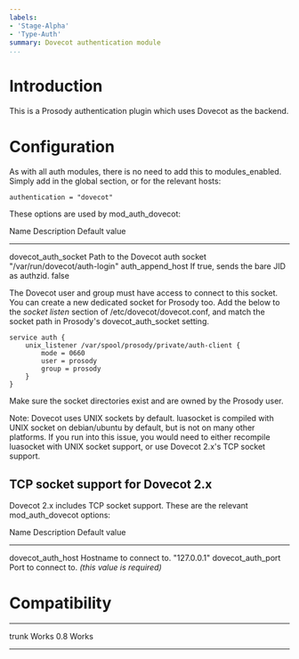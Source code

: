 ```yaml
---
labels:
- 'Stage-Alpha'
- 'Type-Auth'
summary: Dovecot authentication module
...
```


Introduction
============

This is a Prosody authentication plugin which uses Dovecot as the
backend.

Configuration
=============

As with all auth modules, there is no need to add this to
modules\_enabled. Simply add in the global section, or for the relevant
hosts:

    authentication = "dovecot"

These options are used by mod\_auth\_dovecot:

  Name                    Description                               Default value
  ----------------------- ----------------------------------------- -------------------------------
  dovecot\_auth\_socket   Path to the Dovecot auth socket           "/var/run/dovecot/auth-login"
  auth\_append\_host      If true, sends the bare JID as authzid.   false

The Dovecot user and group must have access to connect to this socket.
You can create a new dedicated socket for Prosody too. Add the below to
the *socket listen* section of /etc/dovecot/dovecot.conf, and match the
socket path in Prosody's dovecot\_auth\_socket setting.

    service auth {
        unix_listener /var/spool/prosody/private/auth-client {
            mode = 0660
            user = prosody
            group = prosody
        }
    }

Make sure the socket directories exist and are owned by the Prosody
user.

Note: Dovecot uses UNIX sockets by default. luasocket is compiled with
UNIX socket on debian/ubuntu by default, but is not on many other
platforms. If you run into this issue, you would need to either
recompile luasocket with UNIX socket support, or use Dovecot 2.x's TCP
socket support.

TCP socket support for Dovecot 2.x
----------------------------------

Dovecot 2.x includes TCP socket support. These are the relevant
mod\_auth\_dovecot options:

  Name                  Description               Default value
  --------------------- ------------------------- ----------------------------
  dovecot\_auth\_host   Hostname to connect to.   "127.0.0.1"
  dovecot\_auth\_port   Port to connect to.       *(this value is required)*

Compatibility
=============

  ------- -------
  trunk   Works
  0.8     Works
  ------- -------
